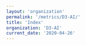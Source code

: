 ```yaml
---
layout: 'organization'
permalink: '/metrics/D3-AI/'
title: 'Index'
organization: 'D3-AI'
current_date: '2020-04-26'
---
```

